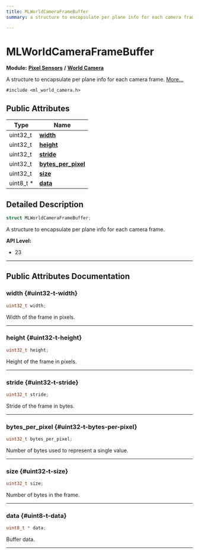 ```yaml
---
title: MLWorldCameraFrameBuffer
summary: a structure to encapsulate per plane info for each camera frame. 

---
```


# MLWorldCameraFrameBuffer

**Module:** **[Pixel Sensors](/api-ref/api/Modules/group___pixel_sensors/group___pixel_sensors.md)** **/** **[World Camera](/api-ref/api/Modules/group___pixel_sensors/group___w_cam/group___w_cam.md)**



A structure to encapsulate per plane info for each camera frame.  [More...](#detailed-description)


`#include <ml_world_camera.h>`

## Public Attributes

| Type           | Name           |
| -------------- | -------------- |
| uint32_t | **[width](/api-ref/api/Modules/group___pixel_sensors/group___w_cam/struct_m_l_world_camera_frame_buffer.md#uint32-t-width)**  |
| uint32_t | **[height](/api-ref/api/Modules/group___pixel_sensors/group___w_cam/struct_m_l_world_camera_frame_buffer.md#uint32-t-height)**  |
| uint32_t | **[stride](/api-ref/api/Modules/group___pixel_sensors/group___w_cam/struct_m_l_world_camera_frame_buffer.md#uint32-t-stride)**  |
| uint32_t | **[bytes_per_pixel](/api-ref/api/Modules/group___pixel_sensors/group___w_cam/struct_m_l_world_camera_frame_buffer.md#uint32-t-bytes-per-pixel)**  |
| uint32_t | **[size](/api-ref/api/Modules/group___pixel_sensors/group___w_cam/struct_m_l_world_camera_frame_buffer.md#uint32-t-size)**  |
| uint8_t * | **[data](/api-ref/api/Modules/group___pixel_sensors/group___w_cam/struct_m_l_world_camera_frame_buffer.md#uint8-t-data)**  |

## Detailed Description

```cpp
struct MLWorldCameraFrameBuffer;
```

A structure to encapsulate per plane info for each camera frame. 




**API Level:**
  * 23




-----------
## Public Attributes Documentation

### width {#uint32-t-width}

```cpp
uint32_t width;
```


Width of the frame in pixels. 





-----------

### height {#uint32-t-height}

```cpp
uint32_t height;
```


Height of the frame in pixels. 





-----------

### stride {#uint32-t-stride}

```cpp
uint32_t stride;
```


Stride of the frame in bytes. 





-----------

### bytes_per_pixel {#uint32-t-bytes-per-pixel}

```cpp
uint32_t bytes_per_pixel;
```


Number of bytes used to represent a single value. 





-----------

### size {#uint32-t-size}

```cpp
uint32_t size;
```


Number of bytes in the frame. 





-----------

### data {#uint8-t-data}

```cpp
uint8_t * data;
```


Buffer data. 





-----------

